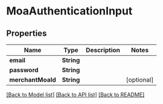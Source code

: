 # MoaAuthenticationInput

## Properties
Name | Type | Description | Notes
------------ | ------------- | ------------- | -------------
**email** | **String** |  | 
**password** | **String** |  | 
**merchantMoaId** | **String** |  | [optional] 

[[Back to Model list]](../README.md#documentation-for-models) [[Back to API list]](../README.md#documentation-for-api-endpoints) [[Back to README]](../README.md)


